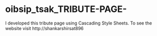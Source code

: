 # oibsip_tsak_TRIBUTE-PAGE-
I developed this tribute page using Cascading Style Sheets. To see the website visit http://shankarshirsat896
